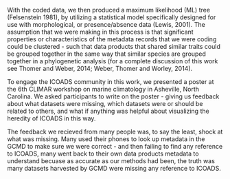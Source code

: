 With the coded data, we then produced a maximum likelihood (ML) tree (Felsenstein 1981), by utilizing a statistical model specifically designed for use with morphological, or presence/absence data (Lewis, 2001). The assumption that we were making in this process is that significant properties or characteristics of the metadata records that we were coding could be clustered - such that data products that shared similar traits could be grouped together in the same way that similar species are grouped together in a phylogenetic analysis (for a complete discussion of this work see Thomer and Weber, 2014; Weber, Thomer and Worley, 2014). 

To engage the ICOADS community in this work, we presented a poster at the 6th CLIMAR workshop on marine climatology in Asheville, North Carolina. We asked participants to write on the poster - giving us feedback about what datasets were missing, which datasets were or should be related to others, and what if anything was helpful about visualizing the heredity of ICOADS in this way. 

The feedback we recieved from many people was, to say the least, shock at what was missing. Many used their phones to look up metadata in the GCMD to make sure we were correct - and then failing to find any reference to ICOADS, many went back to their own data products metadata to understand  becuase as accurate as our methods had been, the truth was many datasets harvested by GCMD were missing any reference to ICOADS. 